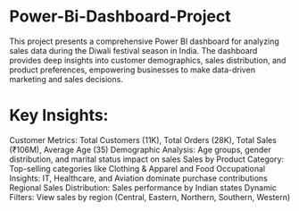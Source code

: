 # Power-Bi-Dashboard-Project
This project presents a comprehensive Power BI dashboard for analyzing sales data during the Diwali festival season in India. The dashboard provides deep insights into customer demographics, sales distribution, and product preferences, empowering businesses to make data-driven marketing and sales decisions.

# Key Insights:
Customer Metrics: Total Customers (11K), Total Orders (28K), Total Sales (₹106M), Average Age (35)
Demographic Analysis: Age groups, gender distribution, and marital status impact on sales
Sales by Product Category: Top-selling categories like Clothing & Apparel and Food
Occupational Insights: IT, Healthcare, and Aviation dominate purchase contributions
Regional Sales Distribution: Sales performance by Indian states
Dynamic Filters: View sales by region (Central, Eastern, Northern, Southern, Western)

